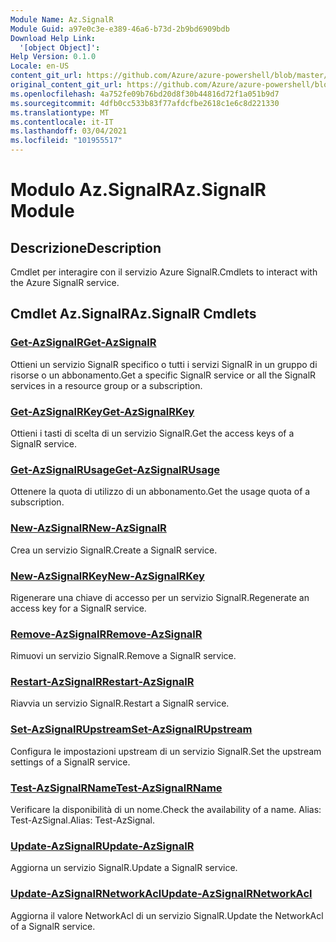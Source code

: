 ```yaml
---
Module Name: Az.SignalR
Module Guid: a97e0c3e-e389-46a6-b73d-2b9bd6909bdb
Download Help Link:
  '[object Object]': 
Help Version: 0.1.0
Locale: en-US
content_git_url: https://github.com/Azure/azure-powershell/blob/master/src/SignalR/SignalR/help/Az.SignalR.md
original_content_git_url: https://github.com/Azure/azure-powershell/blob/master/src/SignalR/SignalR/help/Az.SignalR.md
ms.openlocfilehash: 4a752fe09b76bd20d8f30b44816d72f1a051b9d7
ms.sourcegitcommit: 4dfb0cc533b83f77afdcfbe2618c1e6c8d221330
ms.translationtype: MT
ms.contentlocale: it-IT
ms.lasthandoff: 03/04/2021
ms.locfileid: "101955517"
---
```

# <span data-ttu-id="aab1d-101">Modulo Az.SignalR</span><span class="sxs-lookup"><span data-stu-id="aab1d-101">Az.SignalR Module</span></span>
## <span data-ttu-id="aab1d-102">Descrizione</span><span class="sxs-lookup"><span data-stu-id="aab1d-102">Description</span></span>
<span data-ttu-id="aab1d-103">Cmdlet per interagire con il servizio Azure SignalR.</span><span class="sxs-lookup"><span data-stu-id="aab1d-103">Cmdlets to interact with the Azure SignalR service.</span></span>

## <span data-ttu-id="aab1d-104">Cmdlet Az.SignalR</span><span class="sxs-lookup"><span data-stu-id="aab1d-104">Az.SignalR Cmdlets</span></span>
### [<span data-ttu-id="aab1d-105">Get-AzSignalR</span><span class="sxs-lookup"><span data-stu-id="aab1d-105">Get-AzSignalR</span></span>](Get-AzSignalR.md)
<span data-ttu-id="aab1d-106">Ottieni un servizio SignalR specifico o tutti i servizi SignalR in un gruppo di risorse o un abbonamento.</span><span class="sxs-lookup"><span data-stu-id="aab1d-106">Get a specific SignalR service or all the SignalR services in a resource group or a subscription.</span></span>

### [<span data-ttu-id="aab1d-107">Get-AzSignalRKey</span><span class="sxs-lookup"><span data-stu-id="aab1d-107">Get-AzSignalRKey</span></span>](Get-AzSignalRKey.md)
<span data-ttu-id="aab1d-108">Ottieni i tasti di scelta di un servizio SignalR.</span><span class="sxs-lookup"><span data-stu-id="aab1d-108">Get the access keys of a SignalR service.</span></span>

### [<span data-ttu-id="aab1d-109">Get-AzSignalRUsage</span><span class="sxs-lookup"><span data-stu-id="aab1d-109">Get-AzSignalRUsage</span></span>](Get-AzSignalRUsage.md)
<span data-ttu-id="aab1d-110">Ottenere la quota di utilizzo di un abbonamento.</span><span class="sxs-lookup"><span data-stu-id="aab1d-110">Get the usage quota of a subscription.</span></span>

### [<span data-ttu-id="aab1d-111">New-AzSignalR</span><span class="sxs-lookup"><span data-stu-id="aab1d-111">New-AzSignalR</span></span>](New-AzSignalR.md)
<span data-ttu-id="aab1d-112">Crea un servizio SignalR.</span><span class="sxs-lookup"><span data-stu-id="aab1d-112">Create a SignalR service.</span></span>

### [<span data-ttu-id="aab1d-113">New-AzSignalRKey</span><span class="sxs-lookup"><span data-stu-id="aab1d-113">New-AzSignalRKey</span></span>](New-AzSignalRKey.md)
<span data-ttu-id="aab1d-114">Rigenerare una chiave di accesso per un servizio SignalR.</span><span class="sxs-lookup"><span data-stu-id="aab1d-114">Regenerate an access key for a SignalR service.</span></span>

### [<span data-ttu-id="aab1d-115">Remove-AzSignalR</span><span class="sxs-lookup"><span data-stu-id="aab1d-115">Remove-AzSignalR</span></span>](Remove-AzSignalR.md)
<span data-ttu-id="aab1d-116">Rimuovi un servizio SignalR.</span><span class="sxs-lookup"><span data-stu-id="aab1d-116">Remove a SignalR service.</span></span>

### [<span data-ttu-id="aab1d-117">Restart-AzSignalR</span><span class="sxs-lookup"><span data-stu-id="aab1d-117">Restart-AzSignalR</span></span>](Restart-AzSignalR.md)
<span data-ttu-id="aab1d-118">Riavvia un servizio SignalR.</span><span class="sxs-lookup"><span data-stu-id="aab1d-118">Restart a SignalR service.</span></span>

### [<span data-ttu-id="aab1d-119">Set-AzSignalRUpstream</span><span class="sxs-lookup"><span data-stu-id="aab1d-119">Set-AzSignalRUpstream</span></span>](Set-AzSignalRUpstream.md)
<span data-ttu-id="aab1d-120">Configura le impostazioni upstream di un servizio SignalR.</span><span class="sxs-lookup"><span data-stu-id="aab1d-120">Set the upstream settings of a SignalR service.</span></span>

### [<span data-ttu-id="aab1d-121">Test-AzSignalRName</span><span class="sxs-lookup"><span data-stu-id="aab1d-121">Test-AzSignalRName</span></span>](Test-AzSignalRName.md)
<span data-ttu-id="aab1d-122">Verificare la disponibilità di un nome.</span><span class="sxs-lookup"><span data-stu-id="aab1d-122">Check the availability of a name.</span></span> <span data-ttu-id="aab1d-123">Alias: Test-AzSignal.</span><span class="sxs-lookup"><span data-stu-id="aab1d-123">Alias: Test-AzSignal.</span></span>

### [<span data-ttu-id="aab1d-124">Update-AzSignalR</span><span class="sxs-lookup"><span data-stu-id="aab1d-124">Update-AzSignalR</span></span>](Update-AzSignalR.md)
<span data-ttu-id="aab1d-125">Aggiorna un servizio SignalR.</span><span class="sxs-lookup"><span data-stu-id="aab1d-125">Update a SignalR service.</span></span>

### [<span data-ttu-id="aab1d-126">Update-AzSignalRNetworkAcl</span><span class="sxs-lookup"><span data-stu-id="aab1d-126">Update-AzSignalRNetworkAcl</span></span>](Update-AzSignalRNetworkAcl.md)
<span data-ttu-id="aab1d-127">Aggiorna il valore NetworkAcl di un servizio SignalR.</span><span class="sxs-lookup"><span data-stu-id="aab1d-127">Update the NetworkAcl of a SignalR service.</span></span>

